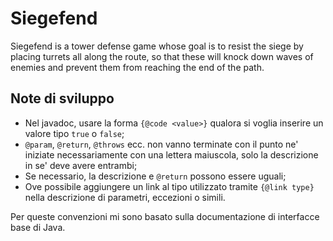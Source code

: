 # Siegefend
Siegefend is a tower defense game whose goal is to resist the siege by placing turrets all along the route, so that these will knock down waves of enemies and prevent them from reaching the end of the path.

## Note di sviluppo
* Nel javadoc, usare la forma `{@code <value>}` qualora si voglia inserire un valore tipo `true` o `false`;
* `@param`, `@return`, `@throws` ecc. non vanno terminate con il punto ne' iniziate necessariamente con una lettera maiuscola, solo la descrizione in se' deve avere entrambi;
* Se necessario, la descrizione e `@return` possono essere uguali;
* Ove possibile aggiungere un link al tipo utilizzato tramite `{@link type}` nella descrizione di parametri, eccezioni o simili.

Per queste convenzioni mi sono basato sulla documentazione di interfacce base di Java.